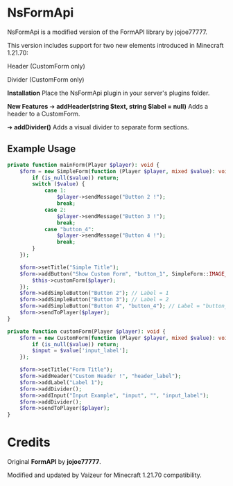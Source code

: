 # NsFormApi
NsFormApi is a modified version of the FormAPI library by jojoe77777.

This version includes support for two new elements introduced in Minecraft 1.21.70:

Header (CustomForm only)

Divider (CustomForm only)

**Installation**
Place the NsFormApi plugin in your server's plugins folder.

**New Features**
➔ **addHeader(string $text, string $label = null)**
Adds a header to a CustomForm.

➔ **addDivider()**
Adds a visual divider to separate form sections.

## Example Usage
```php
private function mainForm(Player $player): void {
    $form = new SimpleForm(function (Player $player, mixed $value): void {
        if (is_null($value)) return;
        switch ($value) {
            case 1:
                $player->sendMessage("Button 2 !");
                break;
            case 2:
                $player->sendMessage("Button 3 !");
                break;
            case "button_4":
                $player->sendMessage("Button 4 !");
                break;
        }
    });

    $form->setTitle("Simple Title");
    $form->addButton("Show Custom Form", "button_1", SimpleForm::IMAGE_TYPE_PATH, "textures/items/diamond", function (Player $player): void {
        $this->customForm($player);
    });
    $form->addSimpleButton("Button 2"); // Label = 1
    $form->addSimpleButton("Button 3"); // Label = 2
    $form->addSimpleButton("Button 4", "button_4"); // Label = "button_4"
    $form->sendToPlayer($player);
}

private function customForm(Player $player): void {
    $form = new CustomForm(function (Player $player, mixed $value): void {
        if (is_null($value)) return;
        $input = $value['input_label'];
    });

    $form->setTitle("Form Title");
    $form->addHeader("Custom Header !", "header_label");
    $form->addLabel("Label 1");
    $form->addDivider();
    $form->addInput("Input Example", "input", "", "input_label");
    $form->addDivider();
    $form->sendToPlayer($player);
}
```

# Credits
Original **FormAPI** by **jojoe77777**.

Modified and updated by Vaizeur for Minecraft 1.21.70 compatibility.
